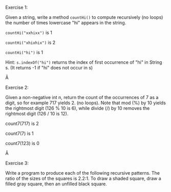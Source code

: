 Exercise 1:

Given a string, write a method `countHi()` to compute recursively (no loops) the number of times lowercase "hi" appears in the string.

`countHi("xxhixx")` is 1

`countHi("xhixhix")` is 2

`countHi("hi")` is 1

Hint: `s.indexOf("hi")` returns the index of first occurrence of "hi" in String s. (It returns -1 if "hi" does not occur in s)

Â 

Exercise 2:

Given a non-negative int n, return the count of the occurrences of 7 as a digit, so for example 717 yields 2. (no loops). Note that mod (%) by 10 yields the rightmost digit (126 % 10 is 6), while divide (/) by 10 removes the rightmost digit (126 / 10 is 12).

count7(717) is 2

count7(7) is 1

count7(123) is 0

Â 

Exercise 3:

Write a program to produce each of the following recursive patterns. The ratio of the sizes of the squares is 2.2:1. To draw a shaded square, draw a filled gray square, then an unfilled black square.

